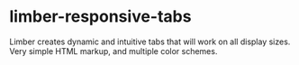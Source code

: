 # limber-responsive-tabs
Limber creates dynamic and intuitive tabs that will work on all display sizes. Very simple HTML markup, and multiple color schemes.
